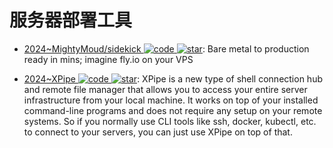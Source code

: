 # 服务器部署工具

- [2024~MightyMoud/sidekick ![code](https://ng-tech.icu/assets/code.svg) ![star](https://img.shields.io/github/stars/MightyMoud/sidekick)](https://github.com/MightyMoud/sidekick): Bare metal to production ready in mins; imagine fly.io on your VPS

- [2024~XPipe ![code](https://ng-tech.icu/assets/code.svg) ![star](https://img.shields.io/github/stars/xpipe-io/xpipe)](https://github.com/xpipe-io/xpipe): XPipe is a new type of shell connection hub and remote file manager that allows you to access your entire server infrastructure from your local machine. It works on top of your installed command-line programs and does not require any setup on your remote systems. So if you normally use CLI tools like ssh, docker, kubectl, etc. to connect to your servers, you can just use XPipe on top of that.

